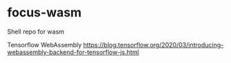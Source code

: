 # focus-wasm
Shell repo for wasm


Tensorflow WebAssembly
https://blog.tensorflow.org/2020/03/introducing-webassembly-backend-for-tensorflow-js.html